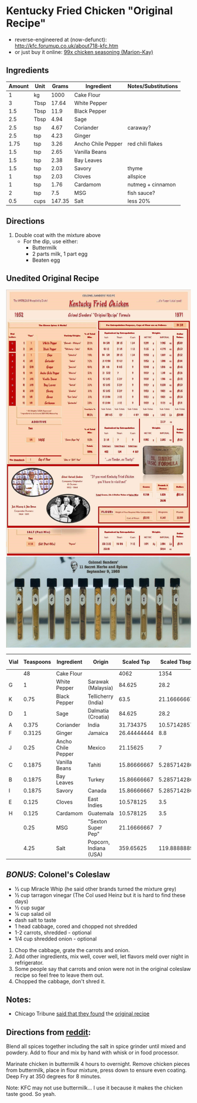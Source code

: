 # Kentucky Fried Chicken "Original Recipe"

* reverse-engineered at (now-defunct): http://kfc.forumup.co.uk/about718-kfc.htm
* or just buy it online: [99x chicken seasoning (Marion-Kay)](https://marionkay.com/product/chicken-seasoning-99-x/)

## Ingredients

| Amount | Unit | Grams     | Ingredient         | Notes/Substitutions |
|--------|------|-----------|--------------------|---------------------|
| 1      | kg   | 1000      | Cake Flour         |                     |
| 3      | Tbsp |   17.64   | White Pepper       |                     |
| 1.5    | Tbsp |   11.9    | Black Pepper       |                     |
| 2.5    | Tbsp |    4.94   | Sage               |                     |
| 2.5    | tsp  |    4.67   | Coriander          | caraway?            |
| 2.5    | tsp  |    4.23   | Ginger             |                     |
| 1.75   | tsp  |    3.26   | Ancho Chile Pepper | red chili flakes    |
| 1.5    | tsp  |    2.65   | Vanilla Beans      |                     |
| 1.5    | tsp  |    2.38   | Bay Leaves         |                     |
| 1.5    | tsp  |    2.03   | Savory             | thyme               |
| 1      | tsp  |    2.03   | Cloves             | allspice            |
| 1      | tsp  |    1.76   | Cardamom           | nutmeg + cinnamon   |
| 2      | tsp  |    7.5    | MSG                | fish sauce?         |
| 0.5    | cups |  147.35   | Salt               | less 20%            |

## Directions

1. Double coat with the mixture above
    * For the dip, use either:
        * Buttermilk
        * 2 parts milk, 1 part egg
        * Beaten egg

## Unedited Original Recipe

![recipe card](kfc-seasoning-1.jpg)
![labelled vials](kfc-seasoning-2.jpg)

| Vial | Teaspoons  | Ingredient         | Origin                 | Scaled Tsp    | Scaled Tbsp    | Kilograms | Oz      | Price ($) |
|------|------------|--------------------|------------------------|---------------|----------------|-----------|---------|-----------|
|      | 48         | Cake Flour         |                        | 4062          | 1354           | 11.34     | 400     |     25.00 |
| G    |  1         | White Pepper       | Sarawak (Malaysia)     |   84.625      |   28.2         |  0.2      |   7.065 |      5.87 |
| K    |  0.75      | Black Pepper       | Tellicherry (India)    |   63.5        |   21.16666667  |  0.135    |   4.776 |      3.57 |
| D    |  1         | Sage               | Dalmatia (Croatia)     |   84.625      |   28.2         |  0.056    |   1.99  |      1.52 |
| A    |  0.375     | Coriander          | India                  |   31.734375   |   10.57142857  |  0.053    |   1.866 |      1.64 |
| F    |  0.3125    | Ginger             | Jamaica                |   26.44444444 |    8.8         |  0.048    |   1.679 |      1.49 |
| J    |  0.25      | Ancho Chile Pepper | Mexico                 |   21.15625    |    7           |  0.037    |   1.318 |      1.29 |
| C    |  0.1875    | Vanilla Beans      | Tahiti                 |   15.86666667 |    5.285714286 |  0.03     |   1.066 |      3.02 |
| B    |  0.1875    | Bay Leaves         | Turkey                 |   15.86666667 |    5.285714286 |  0.027    |   0.956 |      0.57 |
| I    |  0.1875    | Savory             | Canada                 |   15.86666667 |    5.285714286 |  0.023    |   0.821 |      0.35 |
| E    |  0.125     | Cloves             | East Indies            |   10.578125   |    3.5         |  0.023    |   0.821 |      0.54 |
| H    |  0.125     | Cardamom           | Guatemala              |   10.578125   |    3.5         |  0.02     |   0.721 |      1.01 |
|      |  0.25      | MSG                | "Sexton Super Pep"     |   21.16666667 |    7           |  0.085    |   2.985 |      1.53 |
|      |  4.25      | Salt               | Popcorn, Indiana (USA) |  359.65625    |  119.8888889   |  1.671    |  58.94  |      1.76 |

## *BONUS*: Colonel's Coleslaw

* ½ cup Miracle Whip (he said other brands turned the mixture grey)
* ½ cup tarragon vinegar (The Col used Heinz but it is hard to find these days)
* ½ cup sugar
* ¼ cup salad oil
* dash salt to taste
* 1 head cabbage, cored and chopped not shredded
* 1-2 carrots, shredded - optional
* 1/4 cup shredded onion - optional

1. Chop the cabbage, grate the carrots and onion.
2. Add other ingredients, mix well, cover well, let flavors meld over night in refrigerator.
3. Some people say that carrots and onion were not in the original coleslaw recipe so feel free to leave them out.
4. Chopped the cabbage, don't shred it.

## Notes:

* Chicago
  Tribune [said that they found](https://www.chicagotribune.com/travel/ct-kfc-recipe-revealed-20160818-story.html)
  the [original recipe](https://www.chicagotribune.com/dining/recipes/ct-kfc-recipe-test-20160818-story.html)

## Directions from [reddit](https://www.reddit.com/r/food/comments/1ww8h1/kfc_clone_recipe_results/):

Blend all spices together including the salt in spice grinder until mixed and powdery. Add to flour and mix by hand with
whisk or in food processor.

Marinate chicken in buttermilk 4 hours to overnight. Remove chicken pieces from buttermilk, place in flour mixture,
press down to ensure even coating. Deep Fry at 350 degrees for 8 minutes.

Note: KFC may not use buttermilk... I use it because it makes the chicken taste good. So yeah.